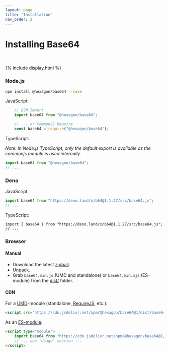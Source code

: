 ```yaml
---
layout: page
title: "Installation"
nav_order: 2
---
```


# Installing Base64
<br>

{% include display.html %}

### Node.js

```bash
npm install @hexagon/base64 --save
```

JavaScript:

```javascript
	// ESM Import
	import base64 from "@hexagon/base64";

	// ... or CommonJS Require
	const base64 = require("@hexagon/base64");
```

TypeScript:

*Note: In Node.js TypeScript, only the default export is available as the commonjs module is used internally.*

```javascript
import base64 from "@hexagon/base64";
// ...
```

### Deno

JavaScript:

```javascript
import base64 from "https://deno.land/x/b64@1.1.27/src/base64.js";
// ...
```

TypeScript:

```
import { base64 } from "https://deno.land/x/b64@1.1.27/src/base64.js";
// ...
```

### Browser

#### Manual

- Download the latest [zipball](https://github.com/Hexagon/base64/archive/refs/heads/master.zip).
- Unpack.
- Grab `base64.min.js` (UMD and standalone) or `base64.min.mjs` (ES-module) from the [dist/](/dist) folder.

#### CDN

For a [UMD](https://github.com/umdjs/umd)-module (standalone, [RequireJS](https://requirejs.org/), etc.):

```html
<script src="https://cdn.jsdelivr.net/npm/@hexagon/base64@1/dist/base64.min.js"></script>
```

As an [ES-module](https://developer.mozilla.org/en-US/docs/Web/JavaScript/Guide/Modules):

```html
<script type="module">
    import base64 from "https://cdn.jsdelivr.net/npm/@hexagon/base64@1/dist/base64.min.mjs";
    // ... see 'Usage' section ...
</script>
```